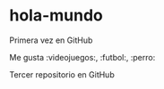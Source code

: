 # hola-mundo

Primera vez en GitHub

Me gusta :videojuegos:, :futbol:, :perro:

Tercer repositorio en GitHub
